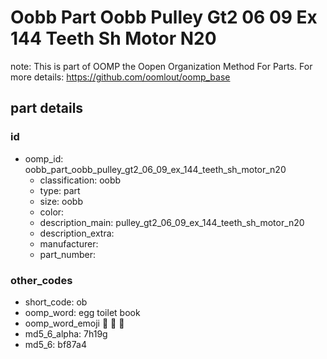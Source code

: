 # Oobb Part Oobb Pulley Gt2 06 09 Ex 144 Teeth Sh Motor N20  

note: This is part of OOMP the Oopen Organization Method For Parts. For more details: https://github.com/oomlout/oomp_base

##  part details





### id
* oomp_id: oobb_part_oobb_pulley_gt2_06_09_ex_144_teeth_sh_motor_n20
  * classification: oobb
  * type: part
  * size: oobb
  * color: 
  * description_main: pulley_gt2_06_09_ex_144_teeth_sh_motor_n20
  * description_extra: 
  * manufacturer: 
  * part_number: 

### other_codes
* short_code: ob
* oomp_word: egg toilet book
* oomp_word_emoji :egg: :toilet: :book:
* md5_6_alpha: 7h19g
* md5_6: bf87a4